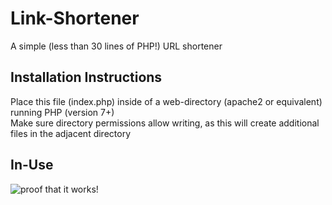 # Link-Shortener
A simple (less than 30 lines of PHP!) URL shortener
## Installation Instructions
Place this file (index.php) inside of a web-directory (apache2 or equivalent) running PHP (version 7+)  
Make sure directory permissions allow writing, as this will create additional files in the adjacent directory
## In-Use
![proof that it works!](https://github.com/guidryrj/Link-Shortener/screenshot.gif)